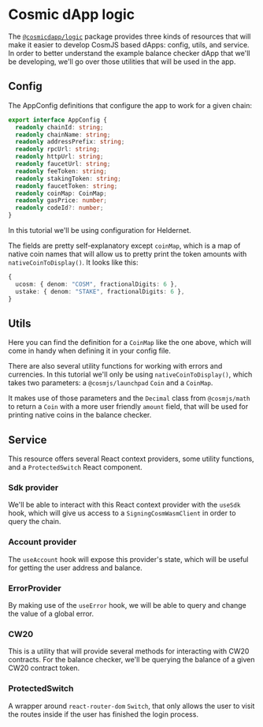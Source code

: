 # Cosmic dApp logic

The [`@cosmicdapp/logic`](https://github.com/CosmWasm/dApps/tree/master/packages/logic) package provides three kinds of resources that will make it easier to develop CosmJS based dApps: config, utils, and service. In order to better understand the example balance checker dApp that we'll be developing, we'll go over those utilities that will be used in the app.

## Config

The AppConfig definitions that configure the app to work for a given chain:

```typescript
export interface AppConfig {
  readonly chainId: string;
  readonly chainName: string;
  readonly addressPrefix: string;
  readonly rpcUrl: string;
  readonly httpUrl: string;
  readonly faucetUrl: string;
  readonly feeToken: string;
  readonly stakingToken: string;
  readonly faucetToken: string;
  readonly coinMap: CoinMap;
  readonly gasPrice: number;
  readonly codeId?: number;
}
```

In this tutorial we'll be using configuration for Heldernet.

The fields are pretty self-explanatory except `coinMap`, which is a map of native coin names that will allow us to pretty print the token amounts with `nativeCoinToDisplay()`. It looks like this:

```typescript
{
  ucosm: { denom: "COSM", fractionalDigits: 6 },
  ustake: { denom: "STAKE", fractionalDigits: 6 },
}
```

## Utils

Here you can find the definition for a `CoinMap` like the one above, which will come in handy when defining it in your config file.

There are also several utility functions for working with errors and currencies. In this tutorial we'll only be using `nativeCoinToDisplay()`, which takes two parameters: a `@cosmjs/launchpad` `Coin` and a `CoinMap`.

It makes use of those parameters and the `Decimal` class from `@cosmjs/math` to return a `Coin` with a more user friendly `amount` field, that will be used for printing native coins in the balance checker.

## Service

This resource offers several React context providers, some utility functions, and a `ProtectedSwitch` React component.

### Sdk provider

We'll be able to interact with this React context provider with the `useSdk` hook, which will give us access to a `SigningCosmWasmClient` in order to query the chain.

### Account provider

The `useAccount` hook will expose this provider's state, which will be useful for getting the user address and balance.

### ErrorProvider

By making use of the `useError` hook, we will be able to query and change the value of a global error.

### CW20

This is a utility that will provide several methods for interacting with CW20 contracts. For the balance checker, we'll be querying the balance of a given CW20 contract token.

### ProtectedSwitch

A wrapper around `react-router-dom` `Switch`, that only allows the user to visit the routes inside if the user has finished the login process.

